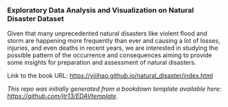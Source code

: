 ### Exploratory Data Analysis and Visualization on Natural Disaster Dataset 

Given that many unprecedented natural disasters like violent flood and storm are happening more frequently than ever and causing a lot of losses, injuries, and even deaths in recent years, we are interested in studying the possible pattern of the occurrence and consequences aiming to provide some insights for preparation and assessment of natural disasters.


Link to the book URL:
https://yiiihao.github.io/natural_disaster/index.html


*This repo was initially generated from a bookdown template available here: https://github.com/jtr13/EDAVtemplate.*	





